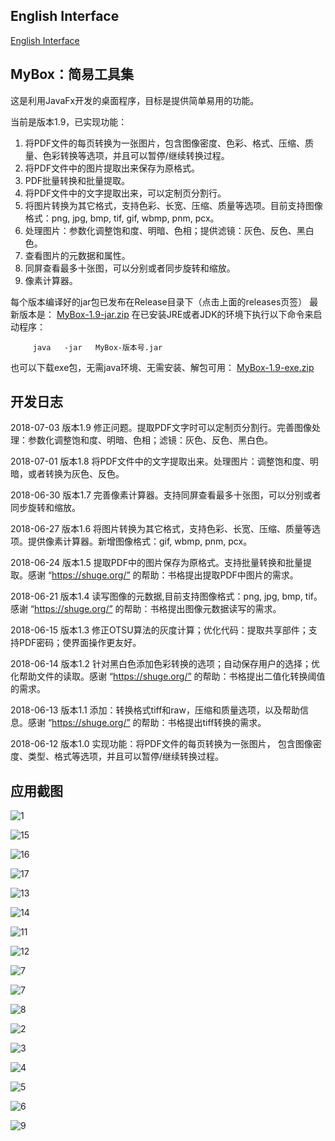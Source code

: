 ## English Interface

[English Interface](https://mararsh.github.io/MyBox/english_interface.html)

## MyBox：简易工具集

这是利用JavaFx开发的桌面程序，目标是提供简单易用的功能。

当前是版本1.9，已实现功能： 
1) 将PDF文件的每页转换为一张图片，包含图像密度、色彩、格式、压缩、质量、色彩转换等选项，并且可以暂停/继续转换过程。
2) 将PDF文件中的图片提取出来保存为原格式。
3) PDF批量转换和批量提取。
4) 将PDF文件中的文字提取出来，可以定制页分割行。
5) 将图片转换为其它格式，支持色彩、长宽、压缩、质量等选项。目前支持图像格式：png, jpg, bmp, tif, gif, wbmp, pnm, pcx。
6) 处理图片：参数化调整饱和度、明暗、色相；提供滤镜：灰色、反色、黑白色。
7) 查看图片的元数据和属性。
8) 同屏查看最多十张图，可以分别或者同步旋转和缩放。
9) 像素计算器。


每个版本编译好的jar包已发布在Release目录下（点击上面的releases页签）
最新版本是： [MyBox-1.9-jar.zip](https://github.com/Mararsh/MyBox/releases/download/v1.9/MyBox-1.9-jar.zip) 
在已安装JRE或者JDK的环境下执行以下命令来启动程序：
<PRE><CODE>     java   -jar   MyBox-版本号.jar</CODE></PRE>

也可以下载exe包，无需java环境、无需安装、解包可用： [MyBox-1.9-exe.zip](https://github.com/Mararsh/MyBox/releases/download/v1.9/MyBox-1.9-exe.zip) 


## 开发日志

2018-07-03 版本1.9  修正问题。提取PDF文字时可以定制页分割行。完善图像处理：参数化调整饱和度、明暗、色相；滤镜：灰色、反色、黑白色。

2018-07-01 版本1.8  将PDF文件中的文字提取出来。处理图片：调整饱和度、明暗，或者转换为灰色、反色。

2018-06-30 版本1.7  完善像素计算器。支持同屏查看最多十张图，可以分别或者同步旋转和缩放。

2018-06-27 版本1.6  将图片转换为其它格式，支持色彩、长宽、压缩、质量等选项。提供像素计算器。新增图像格式：gif, wbmp, pnm, pcx。

2018-06-24 版本1.5  提取PDF中的图片保存为原格式。支持批量转换和批量提取。感谢 “https://shuge.org/” 的帮助：书格提出提取PDF中图片的需求。

2018-06-21 版本1.4  读写图像的元数据,目前支持图像格式：png, jpg, bmp, tif。感谢 “https://shuge.org/” 的帮助：书格提出图像元数据读写的需求。

2018-06-15 版本1.3  修正OTSU算法的灰度计算；优化代码：提取共享部件；支持PDF密码；使界面操作更友好。

2018-06-14 版本1.2  针对黑白色添加色彩转换的选项；自动保存用户的选择；优化帮助文件的读取。感谢 “https://shuge.org/” 的帮助：书格提出二值化转换阈值的需求。

2018-06-13 版本1.1  添加：转换格式tiff和raw，压缩和质量选项，以及帮助信息。感谢 “https://shuge.org/” 的帮助：书格提出tiff转换的需求。

2018-06-12 版本1.0  实现功能：将PDF文件的每页转换为一张图片， 包含图像密度、类型、格式等选项，并且可以暂停/继续转换过程。


## 应用截图


![1](https://mararsh.github.io/MyBox/1.png)



![15](https://mararsh.github.io/MyBox/15.jpg)



![16](https://mararsh.github.io/MyBox/16.jpg)



![17](https://mararsh.github.io/MyBox/17.jpg)



![13](https://mararsh.github.io/MyBox/13.jpg)



![14](https://mararsh.github.io/MyBox/14.jpg)



![11](https://mararsh.github.io/MyBox/11.png)



![12](https://mararsh.github.io/MyBox/12.png)



![7](https://mararsh.github.io/MyBox/10.png)



![7](https://mararsh.github.io/MyBox/2.png)



![8](https://mararsh.github.io/MyBox/3.png)



![2](https://mararsh.github.io/MyBox/4.png)



![3](https://mararsh.github.io/MyBox/5.png)



![4](https://mararsh.github.io/MyBox/6.png)



![5](https://mararsh.github.io/MyBox/7.png)



![6](https://mararsh.github.io/MyBox/8.png)



![9](https://mararsh.github.io/MyBox/9.png)

